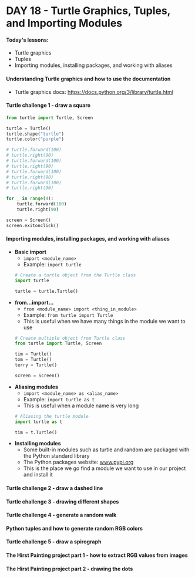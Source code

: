 # DAY 18 - Turtle Graphics, Tuples, and Importing Modules

#### Today's lessons:
- Turtle graphics
- Tuples
- Importing modules, installing packages, and working with aliases 

#### Understanding Turtle graphics and how to use the documentation
- Turtle graphics docs: https://docs.python.org/3/library/turtle.html

#### Turtle challenge 1 - draw a square
```py
from turtle import Turtle, Screen

turtle = Turtle()
turtle.shape("turtle")
turtle.color("purple")

# turtle.forward(100)
# turtle.right(90)
# turtle.forward(100)
# turtle.right(90)
# turtle.forward(100)
# turtle.right(90)
# turtle.forward(100)
# turtle.right(90)

for _ in range(4):
	turtle.forward(100)
	turtle.right(90)

screen = Screen()
screen.exitonclick()
```

#### Importing modules, installing packages, and working with aliases
- **Basic import**
  - `import <module_name>`
  - Example: `import turtle`
  ```py
  # Create a turtle object from the Turtle class
  import turtle

  turtle = turtle.Turtle()
  ```
- **from...import...**
  - `from <module_name> import <thing_in_module>`
  - Example: `from turtle import Turtle`
  - This is useful when we have many things in the module we want to use
  ```py
  # Create multiple object from Turtle class
  from turtle import Turtle, Screen

  tim = Turtle()
  tom = Turtle()
  terry = Turtle()

  screen = Screen()
  ```
- **Aliasing modules**
  - `import <module_name> as <alias_name>`
  - Example: `import turtle as t`
  - This is useful when a module name is very long
  ```py
  # Aliasing the turtle module
  import turtle as t

  tim = t.Turtle()
  ```
- **Installing modules**
  - Some built-in modules such as turtle and random are packaged with the Python standard library
  - The Python packages website: www.pypi.org
  - This is the place we go find a module we want to use in our project and install it

#### Turtle challenge 2 - draw a dashed line


#### Turtle challenge 3 - drawing different shapes


#### Turtle challenge 4 - generate a random walk


#### Python tuples and how to generate random RGB colors


#### Turtle challenge 5 - draw a spirograph


#### The Hirst Painting project part 1 - how to extract RGB values from images


####  The Hirst Painting project part 2 - drawing the dots